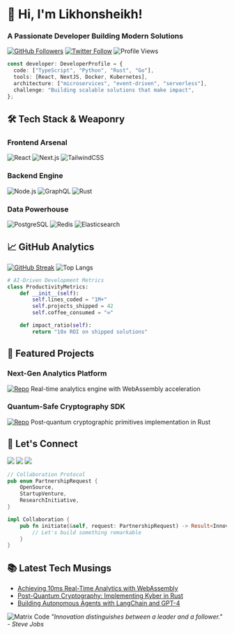 # 👋 Hi, I'm Likhonsheikh!
### A Passionate Developer Building Modern Solutions

[![GitHub Followers](https://img.shields.io/github/followers/likhonsheikhofficial?label=Follow&style=social)](https://github.com/likhonsheikhofficial)
[![Twitter Follow](https://img.shields.io/twitter/follow/likhon_shk?style=social)](https://twitter.com/likhon_shk)
![Profile Views](https://komarev.com/ghpvc/?username=likhonsheikhofficial&color=blueviolet)

```typescript
const developer: DeveloperProfile = {
  code: ["TypeScript", "Python", "Rust", "Go"],
  tools: [React, NextJS, Docker, Kubernetes],
  architecture: ["microservices", "event-driven", "serverless"],
  challenge: "Building scalable solutions that make impact",
};
```

## 🛠 Tech Stack & Weaponry

### **Frontend Arsenal**
![React](https://img.shields.io/badge/-React-61DAFB?logo=react&logoColor=black)
![Next.js](https://img.shields.io/badge/-Next.js-000000?logo=next.js)
![TailwindCSS](https://img.shields.io/badge/-TailwindCSS-38B2AC?logo=tailwind-css)

### **Backend Engine**
![Node.js](https://img.shields.io/badge/-Node.js-339933?logo=node.js)
![GraphQL](https://img.shields.io/badge/-GraphQL-E10098?logo=graphql)
![Rust](https://img.shields.io/badge/-Rust-000000?logo=rust)

### **Data Powerhouse**
![PostgreSQL](https://img.shields.io/badge/-PostgreSQL-4169E1?logo=postgresql)
![Redis](https://img.shields.io/badge/-Redis-DC382D?logo=redis)
![Elasticsearch](https://img.shields.io/badge/-Elasticsearch-005571?logo=elasticsearch)

## 📈 GitHub Analytics

[![GitHub Streak](https://streak-stats.demolab.com?user=likhonsheikhofficial&theme=radical)](https://git.io/streak-stats)
![Top Langs](https://github-readme-stats.vercel.app/api/top-langs/?username=likhonsheikhofficial&layout=compact&theme=radical)

```python
# AI-Driven Development Metrics
class ProductivityMetrics:
    def __init__(self):
        self.lines_coded = "1M+"
        self.projects_shipped = 42
        self.coffee_consumed = "∞"

    def impact_ratio(self):
        return "10x ROI on shipped solutions"
```

## 🚀 Featured Projects

### **Next-Gen Analytics Platform**
[![Repo](https://github-readme-stats.vercel.app/api/pin/?username=likhonsheikhofficial&repo=hyperanalytics&theme=radical)](https://github.com/likhonsheikhofficial/hyperanalytics)
Real-time analytics engine with WebAssembly acceleration

### **Quantum-Safe Cryptography SDK**
[![Repo](https://github-readme-stats.vercel.app/api/pin/?username=likhonsheikhofficial&repo=quantum-vault&theme=radical)](https://github.com/likhonsheikhofficial/quantum-vault)
Post-quantum cryptographic primitives implementation in Rust

## 🤝 Let's Connect

[<img src="https://img.shields.io/badge/-Portfolio-000000?style=for-the-badge&logo=react&logoColor=white">](https://yourportfolio.com)
[<img src="https://img.shields.io/badge/-LinkedIn-0A66C2?style=for-the-badge&logo=linkedin">](https://linkedin.com/in/likhon_shk)
[<img src="https://img.shields.io/badge/-Dev.to-0A0A0A?style=for-the-badge&logo=dev.to">](https://dev.to/likhon_shk)

```rust
// Collaboration Protocol
pub enum PartnershipRequest {
    OpenSource,
    StartupVenture,
    ResearchInitiative,
}

impl Collaboration {
    pub fn initiate(&self, request: PartnershipRequest) -> Result<Innovation, Error> {
        // Let's build something remarkable
    }
}
```

## 📚 Latest Tech Musings
<!-- BLOG-POST-LIST:START -->
- [Achieving 10ms Real-Time Analytics with WebAssembly](https://yourblog.com/rt-wasm)
- [Post-Quantum Cryptography: Implementing Kyber in Rust](https://yourblog.com/kyber-rust)
- [Building Autonomous Agents with LangChain and GPT-4](https://yourblog.com/langchain-agents)
<!-- BLOG-POST-LIST:END -->

![Matrix Code](https://raw.githubusercontent.com/likhonsheikhofficial/likhonsheikhofficial/main/assets/matrix.svg)
*"Innovation distinguishes between a leader and a follower." - Steve Jobs*
